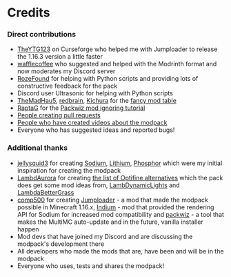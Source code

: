 # Credits
### Direct contributions

* [TheYTG123](https://www.curseforge.com/members/theytg123/projects) on Curseforge who helped me with Jumploader to release the 1.16.3 version a little faster
* [wafflecoffee](https://github.com/wafflecoffee) who suggested and helped with the Modrinth format and now moderates my Discord server
* [RozeFound](https://github.com/RozeFound) for helping with Python scripts and providing lots of constructive feedback for the pack
* Discord user Ultrasonic for helping with Python scripts
* [TheMadHau5](https://github.com/themadhau5), [redbrain](https://github.com/redbrain), [Kichura](https://github.com/Kichura) for the [fancy mod table](https://github.com/Fabulously-Optimized/fabulously-optimized#included-mods) 
* [RaptaG](https://github.com/RaptaG) for the [Packwiz mod ignoring tutorial](https://github.com/Fabulously-Optimized/fabulously-optimized/wiki/Auto-updating-MultiMC-pack#can-i-ignore-some-of-the-mods)
* [People creating pull requests](https://github.com/Fabulously-Optimized/fabulously-optimized/graphs/contributors)
* [People who have created videos about the modpack](https://github.com/Fabulously-Optimized/fabulously-optimized#reviews)
* Everyone who has suggested ideas and reported bugs!

### Additional thanks

* [jellysquid3](https://github.com/jellysquid3) for creating [Sodium](https://www.curseforge.com/minecraft/mc-mods/sodium), [Lithium](https://www.curseforge.com/minecraft/mc-mods/lithium), [Phosphor](https://www.curseforge.com/minecraft/mc-mods/phosphor) which were my initial inspiration for creating the modpack
* [LambdAurora](https://github.com/LambdAurora) for creating [the list of Optifine alternatives](https://lambdaurora.dev/optifine_alternatives) which the pack does get some mod ideas from, [LambDynamicLights](https://www.curseforge.com/minecraft/mc-mods/lambdynamiclights) and [LambdaBetterGrass](https://www.curseforge.com/minecraft/mc-mods/lambdabettergrass)
* [comp500](https://github.com/comp500) for creating [Jumploader](https://www.curseforge.com/minecraft/mc-mods/jumploader) - a mod that made the modpack possible in Minecraft 1.16.x, [Indium](https://modrinth.com/mod/indium) - mod that provided the rendering API for Sodium for increased mod compatibility and [packwiz](https://github.com/comp500/packwiz) - a tool that makes the MultiMC auto-update and in the future, vanilla installer happen
* Mod devs that have joined my Discord and are discussing the modpack's development there
* All developers who made the mods that are, have been and will be in the modpack
* Everyone who uses, tests and shares the modpack!
